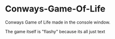 # Conways-Game-Of-Life
Conways Game of Life made in the console window.


The game itself is "flashy" because its all just text
